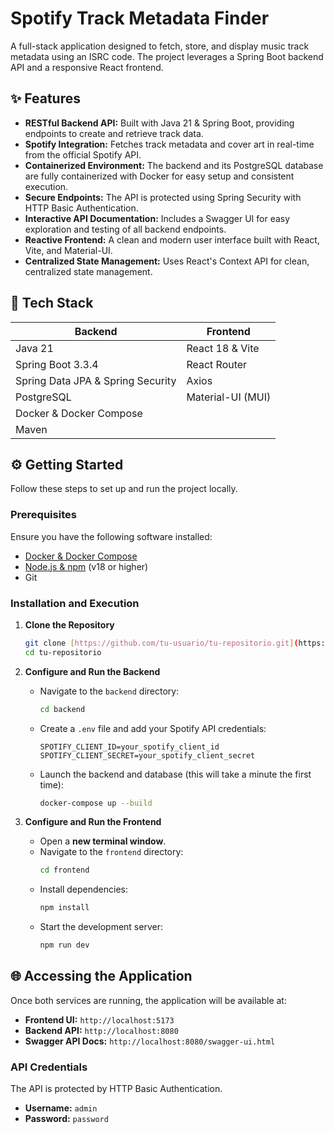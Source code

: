 # Spotify Track Metadata Finder

A full-stack application designed to fetch, store, and display music track metadata using an ISRC code. The project leverages a Spring Boot backend API and a responsive React frontend.

## ✨ Features

-   **RESTful Backend API:** Built with Java 21 & Spring Boot, providing endpoints to create and retrieve track data.
-   **Spotify Integration:** Fetches track metadata and cover art in real-time from the official Spotify API.
-   **Containerized Environment:** The backend and its PostgreSQL database are fully containerized with Docker for easy setup and consistent execution.
-   **Secure Endpoints:** The API is protected using Spring Security with HTTP Basic Authentication.
-   **Interactive API Documentation:** Includes a Swagger UI for easy exploration and testing of all backend endpoints.
-   **Reactive Frontend:** A clean and modern user interface built with React, Vite, and Material-UI.
-   **Centralized State Management:** Uses React's Context API for clean, centralized state management.

## 🚀 Tech Stack

| Backend                               | Frontend                  |
| ------------------------------------- | ------------------------- |
| Java 21                               | React 18 & Vite           |
| Spring Boot 3.3.4                     | React Router              |
| Spring Data JPA & Spring Security     | Axios                     |
| PostgreSQL                            | Material-UI (MUI)         |
| Docker & Docker Compose               |                           |
| Maven                                 |                           |

## ⚙️ Getting Started

Follow these steps to set up and run the project locally.

### Prerequisites

Ensure you have the following software installed:
-   [Docker & Docker Compose](https://www.docker.com/products/docker-desktop/)
-   [Node.js & npm](https://nodejs.org/) (v18 or higher)
-   Git

### Installation and Execution

1.  **Clone the Repository**
    
    ```bash
    git clone [https://github.com/tu-usuario/tu-repositorio.git](https://github.com/tu-usuario/tu-repositorio.git)
    cd tu-repositorio
    ```

2.  **Configure and Run the Backend**

    -   Navigate to the `backend` directory:
        ```bash
        cd backend
        ```
    -   Create a `.env` file and add your Spotify API credentials:
        ```
        SPOTIFY_CLIENT_ID=your_spotify_client_id
        SPOTIFY_CLIENT_SECRET=your_spotify_client_secret
        ```
    -   Launch the backend and database (this will take a minute the first time):
        ```bash
        docker-compose up --build
        ```

3.  **Configure and Run the Frontend**

    -   Open a **new terminal window**.
    -   Navigate to the `frontend` directory:
        ```bash
        cd frontend
        ```
    -   Install dependencies:
        ```bash
        npm install
        ```
    -   Start the development server:
        ```bash
        npm run dev
        ```

## 🌐 Accessing the Application

Once both services are running, the application will be available at:

-   **Frontend UI:** `http://localhost:5173`
-   **Backend API:** `http://localhost:8080`
-   **Swagger API Docs:** `http://localhost:8080/swagger-ui.html`

### API Credentials

The API is protected by HTTP Basic Authentication.
-   **Username:** `admin`
-   **Password:** `password`
